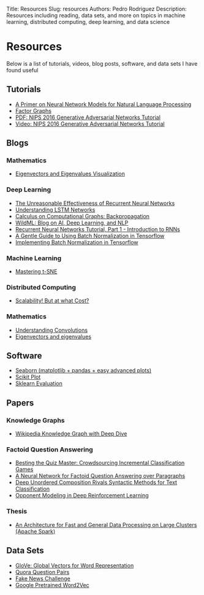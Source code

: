 Title: Resources
Slug: resources
Authors: Pedro Rodriguez
Description: Resources including reading, data sets, and more on topics in machine learning, distributed computing, deep learning, and data science


# Resources

Below is a list of tutorials, videos, blog posts, software, and data sets I have found useful

## Tutorials

* [A Primer on Neural Network Models for Natural Language Processing](https://arxiv.org/pdf/1510.00726v1.pdf)
* [Factor Graphs](http://deepdive.stanford.edu/assets/factor_graph.pdf)
* [PDF: NIPS 2016 Generative Adversarial Networks Tutorial](https://channel9.msdn.com/Events/Neural-Information-Processing-Systems-Conference/Neural-Information-Processing-Systems-Conference-NIPS-2016/Generative-Adversarial-Networks)
* [Video: NIPS 2016 Generative Adversarial Networks Tutorial](https://arxiv.org/pdf/1701.00160v3.pdf)


## Blogs

### Mathematics

* [Eigenvectors and Eigenvalues Visualization](http://setosa.io/ev/eigenvectors-and-eigenvalues/)

### Deep Learning

* [The Unreasonable Effectiveness of Recurrent Neural Networks](http://karpathy.github.io/2015/05/21/rnn-effectiveness/)
* [Understanding LSTM Networks](http://colah.github.io/posts/2015-08-Understanding-LSTMs/)
* [Calculus on Computational Graphs: Backpropagation](http://colah.github.io/posts/2015-08-Backprop/)
* [WildML: Blog on AI, Deep Learning, and NLP](http://www.wildml.com)
* [Recurrent Neural Networks Tutorial, Part 1 - Introduction to RNNs](http://www.wildml.com/2015/09/recurrent-neural-networks-tutorial-part-1-introduction-to-rnns/)
* [A Gentle Guide to Using Batch Normalization in Tensorflow](http://ruishu.io/2016/12/27/batchnorm/)
* [Implementing Batch Normalization in Tensorflow](http://r2rt.com/implementing-batch-normalization-in-tensorflow.html)

### Machine Learning

* [Mastering t-SNE](http://distill.pub/2016/misread-tsne/)

### Distributed Computing

* [Scalability! But at what Cost?](http://www.frankmcsherry.org/graph/scalability/cost/2015/01/15/COST.html)

### Mathematics

* [Understanding Convolutions](http://colah.github.io/posts/2014-07-Understanding-Convolutions/)
* [Eigenvectors and eigenvalues](http://setosa.io/ev/eigenvectors-and-eigenvalues/)


## Software

* [Seaborn (matplotlib + pandas + easy advanced plots)](http://seaborn.pydata.org)
* [Scikit Plot](https://github.com/reiinakano/scikit-plot)
* [Sklearn Evaluation](https://github.com/edublancas/sklearn-evaluation)

## Papers

### Knowledge Graphs

* [Wikipedia Knowledge Graph with Deep Dive](https://www.aaai.org/ocs/index.php/ICWSM/ICWSM16/paper/download/13218/12877)

### Factoid Question Answering

* [Besting the Quiz Master: Crowdsourcing Incremental Classification Games](https://aclweb.org/anthology/D/D12/D12-1118.pdf)
* [A Neural Network for Factoid Question Answering over Paragraphs](http://www.cs.colorado.edu/~jbg/docs/2014_emnlp_qb_rnn.pdf)
* [Deep Unordered Composition Rivals Syntactic Methods for Text Classification](https://pdfs.semanticscholar.org/0592/c7442b1b0badb1e37d4d0a37dfc33d6aa29f.pdf)
* [Opponent Modeling in Deep Reinforcement Learning](http://www.jmlr.org/proceedings/papers/v48/he16.pdf)


### Thesis

* [An Architecture for Fast and General Data Processing on Large Clusters (Apache Spark)](https://www2.eecs.berkeley.edu/Pubs/TechRpts/2014/EECS-2014-12.pdf)

## Data Sets

* [GloVe: Global Vectors for Word Representation](http://nlp.stanford.edu/projects/glove/)
* [Quora Question Pairs](http://colah.github.io/posts/2014-07-Understanding-Convolutions/)
* [Fake News Challenge](http://fakenewschallenge.org)
* [Google Pretrained Word2Vec](http://mccormickml.com/2016/04/12/googles-pretrained-word2vec-model-in-python/)

